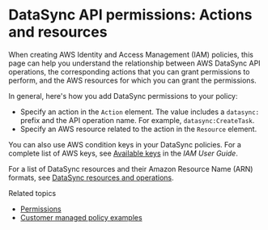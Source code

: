 # DataSync API permissions: Actions and resources<a name="datasync-api-permissions-ref"></a>

When creating AWS Identity and Access Management \(IAM\) policies, this page can help you understand the relationship between AWS DataSync API operations, the corresponding actions that you can grant permissions to perform, and the AWS resources for which you can grant the permissions\.

In general, here's how you add DataSync permissions to your policy:
+ Specify an action in the `Action` element\. The value includes a `datasync:` prefix and the API operation name\. For example, `datasync:CreateTask`\.
+ Specify an AWS resource related to the action in the `Resource` element\. 

You can also use AWS condition keys in your DataSync policies\. For a complete list of AWS keys, see [Available keys](https://docs.aws.amazon.com/IAM/latest/UserGuide/reference_policies_elements.html#AvailableKeys) in the *IAM User Guide*\.

For a list of DataSync resources and their Amazon Resource Name \(ARN\) formats, see [DataSync resources and operations](managing-access-overview.md#access-control-specify-datasync-actions)\.

Related topics

 
+ [Permissions](managing-access-overview.md#access-control)
+ [Customer managed policy examples](using-identity-based-policies.md#customer-managed-policies)